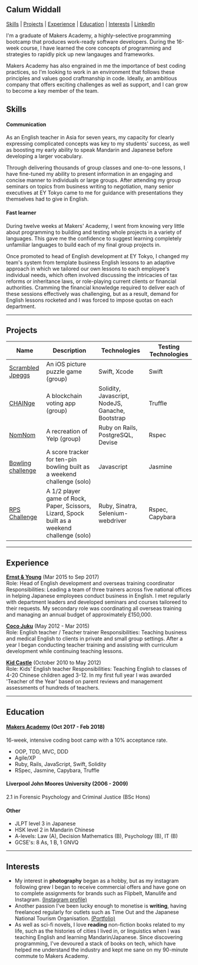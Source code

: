## Calum Widdall

[Skills](#skills) | [Projects](#projects) | [Experience](#experience) | [Education](#education) | [Interests](#interests) | [LinkedIn](https://www.linkedin.com/in/calum-widdall-a64678157/)

I'm a graduate of Makers Academy, a highly-selective programming bootcamp that produces work-ready software developers. During the 16-week course, I have learned the core concepts of programming and strategies to rapidly pick up new langauges and frameworks.

Makers Academy has also engrained in me the importance of best coding practices, so I'm looking to work in an environment that follows these principles and values good craftmanship in code. Ideally, an ambitious company that offers exciting challenges as well as support, and I can grow to become a key member of the team.


## Skills

#### Communication

As an English teacher in Asia for seven years, my capacity for clearly expressing complicated concepts was key to my students' success, as well as boosting my early ability to speak Mandarin and Japanese before developing a larger vocabulary.

Through delivering thousands of group classes and one-to-one lessons, I have fine-tuned my ability to present information in an engaging and concise manner to individuals or large groups. After attending my group seminars on topics from business writing to negotiation, many senior executives at EY Tokyo came to me for guidance with presentations they themselves had to give in English.

#### Fast learner
During twelve weeks at Makers' Academy, I went from knowing very little about programming to building and testing whole projects in a variety of languages. This gave me the confidence to suggest learning completely unfamiliar languages to build each of my final group projects in.

Once promoted to head of English development at EY Tokyo, I changed my team's system from template business English lessons to an adaptive approach in which we tailored our own lessons to each employee's individual needs, which often involved discussing the intricacies of tax reforms or inheritance laws, or role-playing current clients or financial authorities. Cramming the financial knowledge required to deliver each of these sessions effectively was challenging, but as a result, demand for English lessons rocketed and I was forced to impose quotas on each department.
***

## Projects
Name | Description | Technologies | Testing Technologies
---| --- | --- | --- |
[Scrambled Jpeggs](https://github.com/Calum-W/Scrambled-Jpeggs) | An iOS picture puzzle game (group) | Swift, Xcode | Swift  
[CHAINge](https://github.com/Calum-W/CHAINge) | A blockchain voting app (group) | Solidity, Javascript, NodeJS, Ganache, Bootstrap | Truffle 
[NomNom](https://github.com/Calum-W/nomnom) | A recreation of Yelp (group) | Ruby on Rails, PostgreSQL, Devise | Rspec
[Bowling challenge](https://github.com/Calum-W/bowling-challenge)  | A score tracker for ten-pin bowling built as a weekend challenge (solo) | Javascript| Jasmine
[RPS Challenge](https://github.com/Calum-W/rps-challenge) | A 1/2 player game of Rock, Paper, Scissors, Lizard, Spock built as a weekend challenge (solo) | Ruby, Sinatra, Selenium-webdriver | Rspec, Capybara 
 ***

## Experience

[**Ernst & Young**](http://www.ey.com/jp/en/home) (Mar 2015 to Sep 2017)    
Role: Head of English development and overseas training coordinator
Responsibilities: Leading a team of three trainers across five national offices in helping Japanese employees conduct business in English. I met regularly with department leaders and developed seminars and courses tailoreed to their requests. My secondary role was coordinating all overseas training and managing an annual budget of approximately £150,000.

[**Coco Juku**](http://www.cocojuku.jp/) (May 2012 - Mar 2015)   
Role: English teacher / Teacher trainer
Responsibilities: Teaching business and medical English to clients in private and small group settings. After a year I began conducting teacher training and assisting with curriculum development while continuing teaching lessons.

[**Kid Castle**](http://www.kidcastle.com.tw/en/en.html) (October 2010 to May 2012)   
Role: Kids' English teacher
Responsibilities: Teaching English to classes of 4-20 Chinese children aged 3-12. In my first full year I was awarded 'Teacher of the Year' based on parent reviews and management assessments of hundreds of teachers.
***

## Education

#### [Makers Academy](http://www.makersacademy.com/curriculum/) (Oct 2017 - Feb 2018)
16-week, intensive coding boot camp with a 10% acceptance rate.

- OOP, TDD, MVC, DDD
- Agile/XP
- Ruby, Rails, JavaScript, Swift, Solidity
- RSpec, Jasmine, Capybara, Truffle

#### Liverpool John Moores University (2006 - 2009)
2.1 in Forensic Psychology and Criminal Justice (BSc Hons)

#### Other
* JLPT level 3 in Japanese
* HSK level 2 in Mandarin Chinese
* A-levels: Law (A), Decision Mathematics (B), Psychology (B), IT (B)
* GCSE's: 8 As, 1 B, 1 GNVQ
***

## Interests
- My interest in **photography** began as a hobby, but as my instagram following grew I began to receive commercial offers and have gone on to complete assignments for brands such as Flipbelt, Manulife and Instagram. [(Instagram profile)](https://www.instagram.com/acowinjapan/)
- Another passion I've been lucky enough to monetise is **writing**, having freelanced regularly for outlets such as Time Out and the Japanese National Tourism Organisation. [(Portfolio)](https://www.clippings.me/users/calwiddall)
- As well as sci-fi novels, I love **reading** non-fiction books related to my life, such as the histories of cities I lived in, or linguistics when I was teaching English and learning Mandarin/Japanese. Since discovering programming, I've devoured a stack of books on tech, which have helped me understand the industry and kept me sane on my 90-minute commute to Makers Academy.
